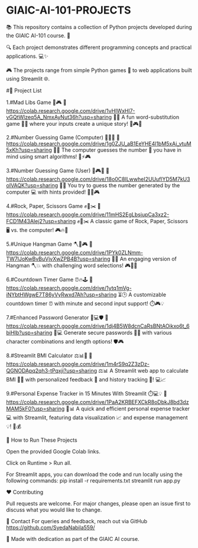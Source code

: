 # GIAIC-AI-101-PROJECTS

📚 This repository contains a collection of Python projects developed during the GIAIC AI-101 course. 🤖

🔍 Each project demonstrates different programming concepts and practical applications. 💻✨

🎮 The projects range from simple Python games 🎲 to web applications built using Streamlit 🌐.


#📜 Project List

1.#Mad Libs Game 📝🎮
🔗 https://colab.research.google.com/drive/1vHIWxHl7-vGQtWlzeq5A_NmxAyNut36h?usp=sharing
📝✨ A fun word-substitution game 🎉📖 where your inputs create a unique story! 🤩🎮👾

2.#Number Guessing Game (Computer)  🔢🤔🎯
🔗 https://colab.research.google.com/drive/1g0ZJU_aB1EeYHE4l1bM5xAi_vtuM5xKh?usp=sharing
🤖💭 The computer guesses the number 🔢 you have in mind using smart algorithms! 🧠⚡🎮

3.#Number Guessing Game (User) 🔢🎮🧩
🔗 https://colab.research.google.com/drive/18o0C8lLwwheI2UUuflYD5M7kU3oIVAQK?usp=sharing
🤔🔢 You try to guess the number generated by the computer 💻 with hints provided! 🧩💡🎮

4.#Rock, Paper, Scissors Game ✊📄✂️
🔗 https://colab.research.google.com/drive/11mHS2EgLbsjupCa3xz2-FCD1M43AIej2?usp=sharing
✊📄✂️ A classic game of Rock, Paper, Scissors 🖥️ vs. the computer! 🎮🔥🤖

5.#Unique Hangman Game 🪓🧩🎮
🔗 https://colab.research.google.com/drive/1PYk0ZLNmm-TW7lJoKwBvBuVjvXwZPB4B?usp=sharing
🤔🔤 An engaging version of Hangman 🪓💥 with challenging word selections! 🎮🧩🔥

6.#Countdown Timer Game  ⏰🔥🕹️
🔗 https://colab.research.google.com/drive/1ytq1mVg-iNYbtHWgwE7T86yVyRwxd7Ah?usp=sharing
⏳🕒 A customizable countdown timer ⏰ with minute and second input support! ⏱️🎮💡

7.#Enhanced Password Generator 🔐💻🛡️
🔗 https://colab.research.google.com/drive/1dj4B5W8dcnCaRsBNtAOikxo6t_6biHIb?usp=sharing
🔐💻 Generate secure passwords 🧩🔑 with various character combinations and length options! 🛡️🎮

8.#Streamlit BMI Calculator ⚖️📊🔢
🔗 https://colab.research.google.com/drive/1m4rS9q2Z3zDz-QGNODApq2qh3-tPqxji?usp=sharing
⚖️📊 A Streamlit web app to calculate BMI 🧑‍⚕️ with personalized feedback 💬 and history tracking 📅! 💻📈

9.#Personal Expense Tracker in 15 Minutes With Streamlit ⏱️💻💡
🔗 https://colab.research.google.com/drive/1PaA2KRBEFXCkR8oDbkJ8bd3dzMAM5kF0?usp=sharing
💸📊 A quick and efficient personal expense tracker 💻 with Streamlit, featuring data visualization 📈 and expense management 💡! 📅💰

🚀 How to Run These Projects

Open the provided Google Colab links.

Click on Runtime > Run all.

For Streamlit apps, you can download the code and run locally using the following commands:
pip install -r requirements.txt
streamlit run app.py

❤️ Contributing

Pull requests are welcome. For major changes, please open an issue first to discuss what you would like to change.

📩 Contact
For queries and feedback, reach out via GitHub https://github.com/SyedaNabila559/

🌟 Made with dedication as part of the GIAIC AI course.
